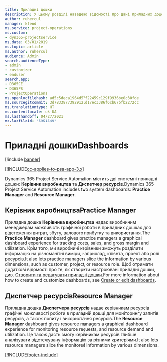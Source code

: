 ```yaml
---
title: Приладні дошки
description: У цьому розділі наведено відомості про дані приладних дошок для звітування, включених до програми Dynamics 365 Project Service Automation.
author: ruhercul
manager: kfend
ms.service: project-operations
ms.custom:
- dyn365-projectservice
ms.date: 03/01/2019
ms.topic: article
ms.author: ruhercul
audience: Admin
search.audienceType:
- admin
- customizer
- enduser
search.app:
- D365CE
- D365PS
- ProjectOperations
ms.openlocfilehash: ad5c5deca1964d57f22459c129f9936be0c30fde
ms.sourcegitcommit: 3d78338773929121d17ec3386f6cb67bfb2272cc
ms.translationtype: HT
ms.contentlocale: uk-UA
ms.lasthandoff: 04/27/2021
ms.locfileid: "5951549"
---
```

# <a name="dashboards"></a><span data-ttu-id="ffeb9-103">Приладні дошки</span><span class="sxs-lookup"><span data-stu-id="ffeb9-103">Dashboards</span></span>

[!include [banner](../includes/psa-now-project-operations.md)]

[!INCLUDE[cc-applies-to-psa-app-3.x](../includes/cc-applies-to-psa-app-3x.md)]

<span data-ttu-id="ffeb9-104">Dynamics 365 Project Service Automation містить дві системні приладні дошки: **Керівник виробництва** та **Диспетчер ресурсів**.</span><span class="sxs-lookup"><span data-stu-id="ffeb9-104">Dynamics 365 Project Service Automation includes two system dashboards: **Practice Manager** and **Resource Manager**.</span></span>

## <a name="practice-manager"></a><span data-ttu-id="ffeb9-105">Керівник виробництва</span><span class="sxs-lookup"><span data-stu-id="ffeb9-105">Practice Manager</span></span> 

<span data-ttu-id="ffeb9-106">Приладна дошка **Керівника виробництва** надає виробничим менеджерам можливість графічної роботи в приладних дошках для відстеження витрат, збуту, валового прибутку та використання.</span><span class="sxs-lookup"><span data-stu-id="ffeb9-106">The **Practice Manager** dashboard gives practice managers a graphical dashboard experience for tracking costs, sales, and gross margin and utilization.</span></span> <span data-ttu-id="ffeb9-107">Крім того, ми виробничі керівники зможуть розділити інформацію на різноманітні виміри, наприклад, клієнта, проект або ролі ресурсів.</span><span class="sxs-lookup"><span data-stu-id="ffeb9-107">It also lets practice managers slice the information by various dimensions, such as customer, project, or resource role.</span></span> <span data-ttu-id="ffeb9-108">Щоб отримати додаткові відомості про те, як створити настроювані приладні дошки, див. [Створити та редагувати приладні дошки](/dynamics365/customerengagement/on-premises/customize/create-edit-dashboards).</span><span class="sxs-lookup"><span data-stu-id="ffeb9-108">For more information about how to create and customize dashboards, see [Create or edit dashboards](/dynamics365/customerengagement/on-premises/customize/create-edit-dashboards).</span></span>

## <a name="resource-manager"></a><span data-ttu-id="ffeb9-109">Диспетчер ресурсів</span><span class="sxs-lookup"><span data-stu-id="ffeb9-109">Resource Manager</span></span> 

<span data-ttu-id="ffeb9-110">Приладна дошка **Диспетчера ресурсів** надає керівникам ресурсів графічні можливості роботи в приладній дошці для моніторингу запитів ресурсів, а також попиту і використання ресурсів.</span><span class="sxs-lookup"><span data-stu-id="ffeb9-110">The **Resource Manager** dashboard gives resource managers a graphical dashboard experience for monitoring resource requests, and resource demand and utilization.</span></span> <span data-ttu-id="ffeb9-111">Це також дасть змогу керівникам ресурсів глибше аналізувати відстежувану інформацію за різними критеріями.</span><span class="sxs-lookup"><span data-stu-id="ffeb9-111">It also lets resource managers slice the monitored information by various dimensions.</span></span>


[!INCLUDE[footer-include](../includes/footer-banner.md)]